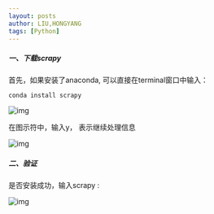 ```yaml
---
layout: posts
author: LIU,HONGYANG
tags: [Python]
---
```






##### 一、下载scrapy



首先，如果安装了anaconda, 可以直接在terminal窗口中输入：



```
conda install scrapy
```





 

![img](https://tva1.sinaimg.cn/large/007S8ZIlgy1gfjpilii62j30vc0i8acl.jpg)

 

 

 在图示符中，输入y， 表示继续处理信息 



![img](https://tva1.sinaimg.cn/large/007S8ZIlgy1gfjpir7dc8j30ve0bowg8.jpg)

 

##### 二、验证

 

是否安装成功，输入scrapy :



![img](https://tva1.sinaimg.cn/large/007S8ZIlgy1gfjpiy9chkj30vi0citac.jpg)

 